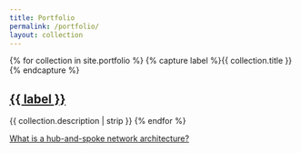 ```yaml
---
title: Portfolio
permalink: /portfolio/
layout: collection
---
```


<div>
{% for collection in site.portfolio %}
    {% capture label %}{{ collection.title }}{% endcapture %}
    <h2 id="{{ label | slugify }}" class="archive__subtitle"><a href="{{ label | slugify }}">{{ label }}</a></h2>
    {{ collection.description | strip }}
{% endfor %}
</div>

[What is a hub-and-spoke network architecture?](what-is-a-hub-and-spoke-topology/)
